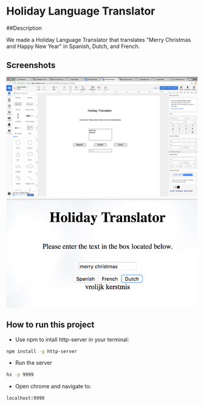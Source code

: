 # Holiday Language Translator 

##Description

We made a Holiday Language Translator that translates "Merry Christmas and Happy New Year" in Spanish, Dutch, and French. 

## Screenshots

![main screenshot](./img/mockup.png)
![main screenshot](./img/HolidayTranslator.png)

## How to run this project
* Use npm to intall http-server in your terminal:
```sh
npm install -g http-server
```
* Run the server
```sh
hs -p 9999
```
* Open chrome and navigate to:
```
localhost:9999
```